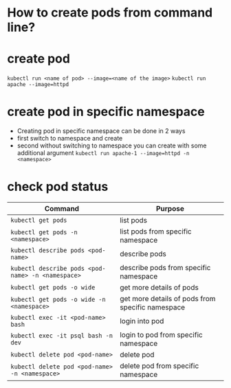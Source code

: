 # How to create pods from command line?

# create pod

`kubectl run <name of pod> --image=<name of the image>`
`kubectl run apache --image=httpd`

# create pod in specific namespace

- Creating pod in specific namespace can be done in 2 ways
- first switch to namespace and create
- second without switching to namespace you can create with some additional argument
  `kubectl run apache-1 --image=httpd -n <namespace>`

# check pod status

| Command                                           | Purpose                                          |
| ------------------------------------------------- | ------------------------------------------------ |
| `kubectl get pods`                                | list pods                                        |
| `kubectl get pods -n <namespace>`                 | list pods from specific namespace                |
| `kubectl describe pods <pod-name>`                | describe pods                                    |
| `kubectl describe pods <pod-name> -n <namespace>` | describe pods from specific namespace            |
| `kubectl get pods -o wide`                        | get more details of pods                         |
| `kubectl get pods -o wide -n <namespace>`         | get more details of pods from specific namespace |
| `kubectl exec -it <pod-name> bash`                | login into pod                                   |
| `kubectl exec -it psql bash -n dev`               | login to pod from specific namespace             |
| `kubectl delete pod <pod-name>`                   | delete pod                                       |
| `kubectl delete pod <pod-name> -n <namespace>`    | delete pod from specific namespace               |